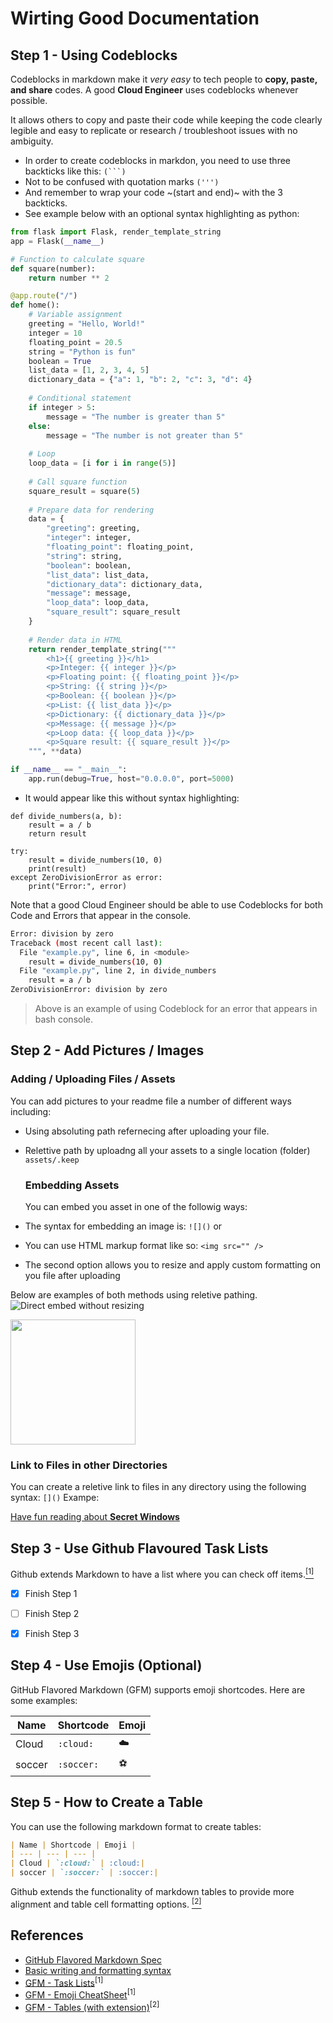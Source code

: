 # Wirting Good Documentation

## Step 1 - Using Codeblocks

Codeblocks in markdown make it *very easy* to tech people to **copy, paste, and share** codes. A good __Cloud Engineer__ uses codeblocks whenever possible.

It allows others to copy and paste their code while keeping the code clearly legible and easy to replicate or research / troubleshoot issues with no ambiguity.

- In order to create codeblocks in markdon, you need to use three backticks like this: `(```)`
- Not to be confused with quotation marks `(''')`
- And remember to wrap your code ~(start and end)~ with the 3 backticks.
- See example below with an optional syntax highlighting as python:
```python
from flask import Flask, render_template_string
app = Flask(__name__)

# Function to calculate square
def square(number):
    return number ** 2

@app.route("/")
def home():
    # Variable assignment
    greeting = "Hello, World!"
    integer = 10
    floating_point = 20.5
    string = "Python is fun"
    boolean = True
    list_data = [1, 2, 3, 4, 5]
    dictionary_data = {"a": 1, "b": 2, "c": 3, "d": 4}
    
    # Conditional statement
    if integer > 5:
        message = "The number is greater than 5"
    else:
        message = "The number is not greater than 5"
    
    # Loop
    loop_data = [i for i in range(5)]
    
    # Call square function
    square_result = square(5)
    
    # Prepare data for rendering
    data = {
        "greeting": greeting,
        "integer": integer,
        "floating_point": floating_point,
        "string": string,
        "boolean": boolean,
        "list_data": list_data,
        "dictionary_data": dictionary_data,
        "message": message,
        "loop_data": loop_data,
        "square_result": square_result
    }
    
    # Render data in HTML
    return render_template_string("""
        <h1>{{ greeting }}</h1>
        <p>Integer: {{ integer }}</p>
        <p>Floating point: {{ floating_point }}</p>
        <p>String: {{ string }}</p>
        <p>Boolean: {{ boolean }}</p>
        <p>List: {{ list_data }}</p>
        <p>Dictionary: {{ dictionary_data }}</p>
        <p>Message: {{ message }}</p>
        <p>Loop data: {{ loop_data }}</p>
        <p>Square result: {{ square_result }}</p>
    """, **data)

if __name__ == "__main__":
    app.run(debug=True, host="0.0.0.0", port=5000)
```

- It would appear like this without syntax highlighting:

```
def divide_numbers(a, b):
    result = a / b
    return result

try:
    result = divide_numbers(10, 0)
    print(result)
except ZeroDivisionError as error:
    print("Error:", error)
```

Note that a good Cloud Engineer should be able to use Codeblocks for both Code and Errors that appear in the console. 

```bash
Error: division by zero
Traceback (most recent call last):
  File "example.py", line 6, in <module>
    result = divide_numbers(10, 0)
  File "example.py", line 2, in divide_numbers
    result = a / b
ZeroDivisionError: division by zero
```
> Above is an example of using Codeblock for an error that appears in bash console.

## Step 2 - Add Pictures / Images

### Adding / Uploading Files / Assets

You can add pictures to your readme file a number of different ways including:

- Using absoluting path refernecing after uploading your file.
- Relettive path by uploadng all your assets to a single location (folder) `assets/.keep`

  ### Embedding Assets

  You can embed you asset in one of the followig ways:
  
- The syntax for embedding an image is: `![]()` or
- You can use HTML markup format like so: `<img src="" />`
- The second option allows you to resize and apply custom formatting on you file after uploading

Below are examples of both methods using reletive pathing.
![Direct embed without resizing](assets/lore.jpg)

<img width="200px" src="assets/lore.jpg" />

### Link to Files in other Directories

You can create a reletive link to files in any directory using the following syntax: `[]()`
Exampe:

[Have fun reading about **Secret Windows**](secrets/window.md)

## Step 3 - Use Github Flavoured Task Lists

Github extends Markdown to have a list where you can check off items.[<sup>[1]</sup>](#external-references)

- [x] Finish Step 1
- [ ] Finish Step 2
- [x] Finish Step 3


## Step 4 - Use Emojis (Optional)

GitHub Flavored Markdown (GFM) supports emoji shortcodes.
Here are some examples:

| Name | Shortcode | Emoji |
| --- | --- | --- |
| Cloud | `:cloud:` | :cloud:|
| soccer | `:soccer:` | :soccer:|


## Step 5 - How to Create a Table

You can use the following markdown format to create tables:

```md
| Name | Shortcode | Emoji |
| --- | --- | --- |
| Cloud | `:cloud:` | :cloud:|
| soccer | `:soccer:` | :soccer:|
```

Github extends the functionality of markdown tables to provide more alignment and table cell formatting options. [<sup>[2]</sup>](#external-references)


## References

- [GitHub Flavored Markdown Spec](https://github.github.com/gfm/)
- [Basic writing and formatting syntax](https://docs.github.com/en/get-started/writing-on-github/getting-started-with-writing-and-formatting-on-github/basic-writing-and-formatting-syntax)
- [GFM - Task Lists](https://docs.github.com/en/get-started/writing-on-github/getting-started-with-writing-and-formatting-on-github/basic-writing-and-formatting-syntax#task-lists)<sup>[1]</sup>
- [GFM - Emoji CheatSheet](https://github.com/ikatyang/emoji-cheat-sheet)<sup>[1]</sup>
- [GFM - Tables (with extension)](https://github.github.com/gfm/#tables-extension-)<sup>[2]</sup>

